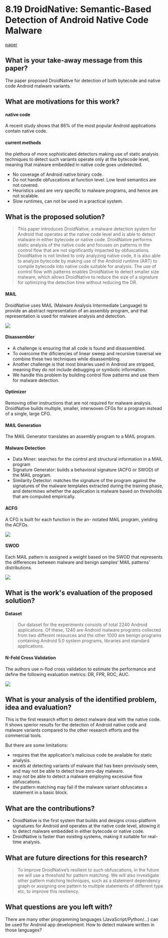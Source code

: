 # 8.19 DroidNative: Semantic-Based Detection of Android Native Code Malware


[paper](http://pages.cs.wisc.edu/~vrastogi/static/papers/aqrcr17.pdf)

## What is your take-away message from this paper?
The paper proposed DroidNative for detection of both bytecode and native code Android malware variants.


## What are motivations for this work?
#### native code
A recent study shows that 86% of the most popular Android applications contain native code.

#### current methods
the plethora of more sophisticated detectors making use of static analysis techniques to detect such variants operate only at the bytecode level, meaning that malware embedded in native code goes undetected.

- No coverage of Android native binary code.
- Do not handle obfuscations at function level. Low level semantics are not covered.
- Heuristics used are very specific to malware programs, and hence are not scalable.
- Slow runtimes, can not be used in a practical system.


## What is the proposed solution?
>This paper introduces DroidNative, a malware detection system for Android that operates at the native code level and is able to detect malware in either bytecode or native code. DroidNative performs static analysis of the native code and focuses on patterns in the control flow that are not significantly impacted by obfuscations. DroidNative is not limited to only analyzing native code, it is also able to analyze bytecode by making use of the Android runtime (ART) to compile bytecode into native code suitable for analysis. The use of control flow with patterns enables DroidNative to detect smaller size malware, which allows DroidNative to reduce the size of a signature for optimizing the detection time without reducing the DR.

#### MAIL
DroidNative uses MAIL (Malware Analysis Intermediate Language) to provide an abstract representation of an assembly program, and that representation is used for malware analysis and detection.

![](../pic/8.19_overview.png)

#### Disassembler
- A challenge is ensuring that all code is found and disassembled.
 - To overcome the dificiencies of linear sweep and recursive traversal we combine these two techniques while disassembling.
- Another challenge is that most binaries used in Android are stripped, meaning they do not include debugging or symbolic information.
 - We handle this problem by building control flow patterns and use them for malware detection.

#### Optimizer
Removing other instructions that are not required for malware analysis. DroidNative builds multiple, smaller, interwoven CFGs for a program instead of a single, large CFG.

#### MAIL Generation
The MAIL Generator translates an assembly program to a MAIL program.

#### Malware Detection
- Data Miner: searches for the control and structural information in a MAIL program
- Signature Generator: builds a behavioral signature (ACFG or SWOD) of the MAIL program.
- Similarity Detector: matches the signature of the program against the signatures of the malware templates extracted during the training phase, and determines whether the application is malware based on thresholds that are computed empirically.

#### ACFG
A CFG is built for each function in the an- notated MAIL program, yielding the ACFGs.

![](../pic/8.19_acfg.png)

#### SWOD
Each MAIL pattern is assigned a weight based on the SWOD that represents the differences between malware and benign samples’ MAIL patterns’ distributions.

![](../pic/8.19_swod.png)


## What is the work's evaluation of the proposed solution?
#### Dataset
>Our dataset for the experiments consists of total 2240 Android applications. Of these, 1240 are Android malware programs collected from two different resources and the other 1000 are benign programs containing Android 5.0 system programs, libraries and standard applications.

#### N-Fold Cross Validation
The authors use n-flod cross validation to estimate the performance and define the following evaluation metrics: DR, FPR, ROC, AUC.

![](../pic/8.19_roc_graph.png)


## What is your analysis of the identified problem, idea and evaluation?
This is the first research effort to detect malware deal with the native code. It shows sperior results for the detection of Android native code and malware variants compared to the other research efforts and the commercial tools.

But there are some limitations:
- requires that the application's malicious code be available for static analysis.
- excels at detecting variants of malware that has been previously seen, and may not be able to detect true zero-day malware.
- may not be able to detect a malware employing excessive flow obfuscations.
- the pattern matching may fail if the malware variant obfuscates a statement in a basic block.


## What are the contributions?
- DroidNative is the first system that builds and designs cross-platform signatures for Android and operates at the native code level, allowing it to detect malware embedded in either bytecode or native code.
- DroidNative is faster than existing systems, making it suitable for real-time analysis.


## What are future directions for this research?
>To improve DroidNative’s resilient to such obfuscations, in the future we will use a threshold for pattern matching. We will also investigate other pattern matching techniques, such as a statement dependency graph or assigning one pattern to multiple statements of different type etc, to improve this resiliency.


## What questions are you left with?
There are many other programming languages (JavaScript/Python/...) can be used for Android app development. How to detect malware written in those languages?
